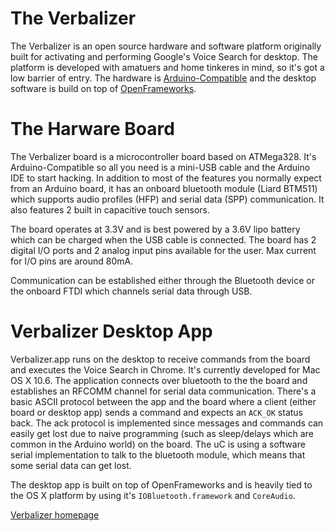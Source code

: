 The Verbalizer
==============

The Verbalizer is an open source hardware and software platform originally built for activating and performing Google's Voice Search for desktop. The platform is developed with amatuers and home tinkeres in mind, so it's got a low barrier of entry. The hardware is [Arduino-Compatible](http://arduino.cc/) and the desktop software is build on top of [OpenFrameworks](http://www.openframeworks.cc/).


The Harware Board
=================

The Verbalizer board is a microcontroller board based on ATMega328. It's Arduino-Compatible so all you need is a mini-USB cable and the Arduino IDE to start hacking. In addition to most of the features you normally expect from an Arduino board, it has an onboard bluetooth module (Liard BTM511) which supports audio profiles (HFP) and serial data (SPP) communication. It also features 2 built in capacitive touch sensors. 

The board operates at 3.3V and is best powered by a 3.6V lipo battery which can be charged when the USB cable is connected. The board has 2 digital I/O ports and 2 analog input pins available for the user. Max current for I/O pins are around 80mA.

Communication can be established either through the Bluetooth device or the onboard FTDI which channels serial data through USB. 

Verbalizer Desktop App
======================

Verbalizer.app runs on the desktop to receive commands from the board and executes the Voice Search in Chrome. It's currently developed for Mac OS X 10.6. The application connects over bluetooth to the the board and establishes an RFCOMM channel for serial data communication. There's a basic ASCII protocol between the app and the board where a client (either board or desktop app) sends a command and expects an `ACK_OK` status back. The ack protocol is implemented since messages and commands can easily
get lost due to naive programming (such as sleep/delays which are common in the Arduino world) on the board. The uC is using a software serial implementation to talk to the bluetooth module, which means that some serial data can get lost.

The desktop app is built on top of OpenFrameworks and is heavily tied to the OS X platform by using it's `IOBluetooth.framework` and `CoreAudio`.


[Verbalizer homepage](http://breakfastny.com/verbalizer)
